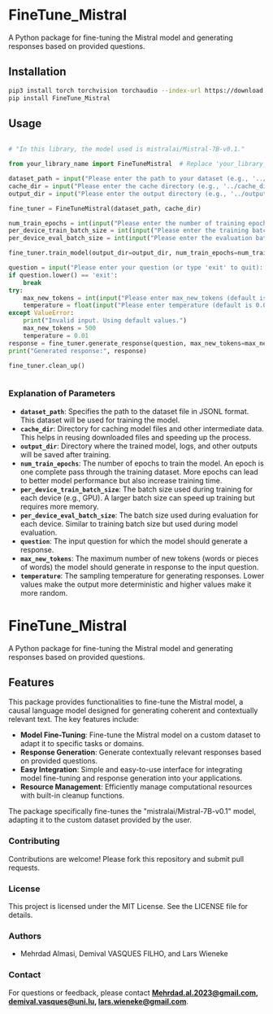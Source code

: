 # FineTune_Mistral

A Python package for fine-tuning the Mistral model and generating responses based on provided questions.

## Installation

```bash
pip3 install torch torchvision torchaudio --index-url https://download.pytorch.org/whl/cu118       (refer https://pytorch.org/get-started/locally/)
pip install FineTune_Mistral
```

## Usage

``` python

# "In this library, the model used is mistralai/Mistral-7B-v0.1."

from your_library_name import FineTuneMistral  # Replace 'your_library_name' with the actual name of your library

dataset_path = input("Please enter the path to your dataset (e.g., '../Data.jsonl'): ")
cache_dir = input("Please enter the cache directory (e.g., '../cache_dir'): ")
output_dir = input("Please enter the output directory (e.g., '../output'): ")

fine_tuner = FineTuneMistral(dataset_path, cache_dir)

num_train_epochs = int(input("Please enter the number of training epochs (e.g., 3): ") or 3)
per_device_train_batch_size = int(input("Please enter the training batch size per device (e.g., 2): ") or 2)
per_device_eval_batch_size = int(input("Please enter the evaluation batch size per device (e.g., 2): ") or 2)

fine_tuner.train_model(output_dir=output_dir, num_train_epochs=num_train_epochs, per_device_train_batch_size=per_device_train_batch_size, per_device_eval_batch_size=per_device_eval_batch_size)

question = input("Please enter your question (or type 'exit' to quit): ")
if question.lower() == 'exit':
	break
try:
	max_new_tokens = int(input("Please enter max_new_tokens (default is 500): ") or 500)
	temperature = float(input("Please enter temperature (default is 0.01): ") or 0.01)
except ValueError:
	print("Invalid input. Using default values.")
	max_new_tokens = 500
	temperature = 0.01
response = fine_tuner.generate_response(question, max_new_tokens=max_new_tokens, temperature=temperature)
print("Generated response:", response)

fine_tuner.clean_up()



```

### Explanation of Parameters

- **`dataset_path`**: Specifies the path to the dataset file in JSONL format. This dataset will be used for training the model.
- **`cache_dir`**: Directory for caching model files and other intermediate data. This helps in reusing downloaded files and speeding up the process.
- **`output_dir`**: Directory where the trained model, logs, and other outputs will be saved after training.
- **`num_train_epochs`**: The number of epochs to train the model. An epoch is one complete pass through the training dataset. More epochs can lead to better model performance but also increase training time.
- **`per_device_train_batch_size`**: The batch size used during training for each device (e.g., GPU). A larger batch size can speed up training but requires more memory.
- **`per_device_eval_batch_size`**: The batch size used during evaluation for each device. Similar to training batch size but used during model evaluation.
- **`question`**: The input question for which the model should generate a response.
- **`max_new_tokens`**: The maximum number of new tokens (words or pieces of words) the model should generate in response to the input question.
- **`temperature`**: The sampling temperature for generating responses. Lower values make the output more deterministic and higher values make it more random.

# FineTune_Mistral

A Python package for fine-tuning the Mistral model and generating responses based on provided questions.

## Features

This package provides functionalities to fine-tune the Mistral model, a causal language model designed for generating coherent and contextually relevant text. 
The key features include:
- **Model Fine-Tuning**: Fine-tune the Mistral model on a custom dataset to adapt it to specific tasks or domains.
- **Response Generation**: Generate contextually relevant responses based on provided questions.
- **Easy Integration**: Simple and easy-to-use interface for integrating model fine-tuning and response generation into your applications.
- **Resource Management**: Efficiently manage computational resources with built-in cleanup functions.

The package specifically fine-tunes the "mistralai/Mistral-7B-v0.1" model, adapting it to the custom dataset provided by the user.

### Contributing

Contributions are welcome! Please fork this repository and submit pull requests.

### License

This project is licensed under the MIT License. See the LICENSE file for details.

### Authors

- Mehrdad Almasi, Demival VASQUES FILHO, and Lars Wieneke

### Contact

For questions or feedback, please contact **Mehrdad.al.2023@gmail.com, demival.vasques@uni.lu, lars.wieneke@gmail.com**.
